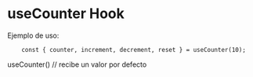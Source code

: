 # useCounter Hook

Ejemplo de uso:

```
    const { counter, increment, decrement, reset } = useCounter(10);

```

useCounter() // recibe un valor por defecto
